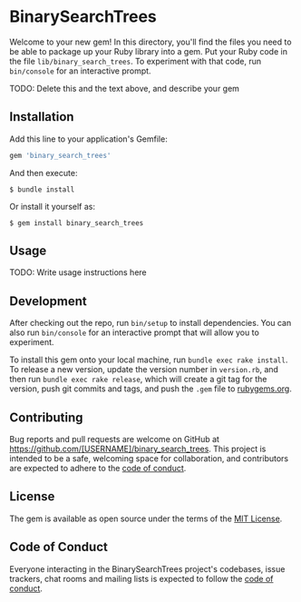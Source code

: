 # BinarySearchTrees

Welcome to your new gem! In this directory, you'll find the files you need to be able to package up your Ruby library into a gem. Put your Ruby code in the file `lib/binary_search_trees`. To experiment with that code, run `bin/console` for an interactive prompt.

TODO: Delete this and the text above, and describe your gem

## Installation

Add this line to your application's Gemfile:

```ruby
gem 'binary_search_trees'
```

And then execute:

    $ bundle install

Or install it yourself as:

    $ gem install binary_search_trees

## Usage

TODO: Write usage instructions here

## Development

After checking out the repo, run `bin/setup` to install dependencies. You can also run `bin/console` for an interactive prompt that will allow you to experiment.

To install this gem onto your local machine, run `bundle exec rake install`. To release a new version, update the version number in `version.rb`, and then run `bundle exec rake release`, which will create a git tag for the version, push git commits and tags, and push the `.gem` file to [rubygems.org](https://rubygems.org).

## Contributing

Bug reports and pull requests are welcome on GitHub at https://github.com/[USERNAME]/binary_search_trees. This project is intended to be a safe, welcoming space for collaboration, and contributors are expected to adhere to the [code of conduct](https://github.com/[USERNAME]/binary_search_trees/blob/master/CODE_OF_CONDUCT.md).


## License

The gem is available as open source under the terms of the [MIT License](https://opensource.org/licenses/MIT).

## Code of Conduct

Everyone interacting in the BinarySearchTrees project's codebases, issue trackers, chat rooms and mailing lists is expected to follow the [code of conduct](https://github.com/[USERNAME]/binary_search_trees/blob/master/CODE_OF_CONDUCT.md).
